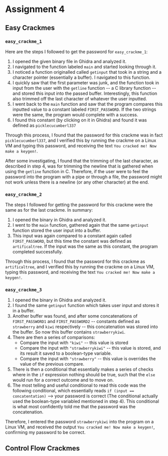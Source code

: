 # Assignment 4

## Easy Crackmes

### `easy_crackme_1`

Here are the steps I followed to get the password for `easy_crackme_1`:

1. I opened the given binary file in Ghidra and analyzed it. 
2. I navigated to the function labeled `main` and started looking through it.
3. I noticed a function originalled called `getinput` that took in a string and a character pointer (essentially a buffer). I navigated to this function.
4. I quickly saw that the first parameter was junk, and the function took in input from the user with the `getline` function -- a C library function -- and stored this input into the passed buffer. Interestingly, this function also trimmed off the last character of whatever the user inputted.
5. I went back to the `main` function and saw that the program compares this inputted value to a constant labeled `FIRST_PASSWORD`. If the two strings were the same, the program would complete with a success.
6. I found this constant (by clicking on it in Ghidra) and found it was defined as `picklecucumberl337`

Through this process, I found that the password for this crackme was in fact `picklecucumberl337`, and I verified this by running the crackme on a Linux VM and typing this password, and receiving the text `You cracked me! Now make a keygen!`.

After some investigating, I found that the trimming of the last character, as described in step 4, was for trimming the newline that is gathered when using the `getline` function in C. Therefore, if the user were to feel the password into the program with a pipe or through a file, the password might not work unless there is a newline (or any other character) at the end.

### `easy_crackme_2`

The steps I followed for getting the password for this crackme were the same as for the last crackme. In summary:

1. I opened the binary in Ghidra and analyzed it.
2. I went to the `main` function, gathered again that the same `getinput` function stored the user input into a buffer.
3. This input was again compared to a constant again called `FIRST_PASSWORD`, but this time the constant was defined as `artificaltree`. If the input was the same as this constant, the program completed successfully.

Through this process, I found that the password for this crackme as `artificaltree`, and I verified this by running the crackme on a Linux VM, typing this password, and receiving the text `You cracked me! Now make a keygen!`.

### `easy_crackme_3`

1. I opened the binary in Ghidra and analyzed it.
2. I found the same `getinput` function which takes user input and stores it in a buffer.
3. Another buffer was found, and after some concatenations of `FIRST_PASSWORD1` and `FIRST_PASSWORD2` -- constants defined as `strawberry` and `kiwi` respectively -- this concatenation was stored into the buffer. So now this buffer contains `strawberrykiwi`.
4. There are then a series of comparisons:
    - Compare the input with `"kiwi"` -- this value is stored
    - Compare the input with `"strawberrykiwi"` -- this value is stored, and its result it saved to a boolean-type variable.
    - Compare the input with `"strawberry"` -- this value is overrides the value of the previous compare.
5. There is then a conditional that essentially makes a series of checks where in the `if` expression nothing should be true, such that the `else` would run for a correct outcome and to move on. 
6. The most telling and useful conditional to read this code was the following conditional, which essentially reads `if (input == concatentation)` --> your password is correct (The conditional actually used the boolean-type variabled mentioned in step 4). This conditional is what most confidently told me that the password was the concatenation.

Therefore, I entered the password `strawberrykiwi` into the program on a Linux VM, and received the output `You cracked me! Now make a keygen!`, confirming my password to be correct.




## Control Flow Crackmes
